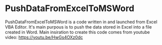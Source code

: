 # PushDataFromExcelToMSWord
PushDataFromExcelToMSWord is a code written in and launched from Excel VBA Editor. It's main purpous is to push the data stored in Excel into a file created in Word.
Main insiration to create this code comes from youtube video: https://youtu.be/HwGs4OXz0dc
